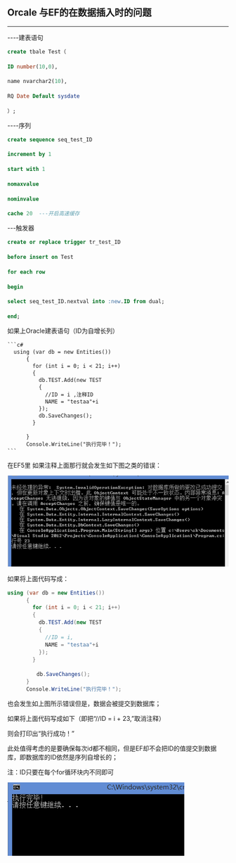 ## Orcale 与EF的在数据插入时的问题

---

----建表语句 

```sql
create tbale Test（

ID number(10,0),

name nvarchar2(10),

RQ Date Default sysdate

）;
```



----序列

```sql
create sequence seq_test_ID

increment by 1

start with 1

nomaxvalue

nominvalue

cache 20  ---开启高速缓存
```



 

---触发器

```sql
create or replace trigger tr_test_ID

before insert on Test

for each row

begin

select seq_test_ID.nextval into :new.ID from dual;

end;
```



 

如果上Oracle建表语句（ID为自增长列）

    ```c#
      using (var db = new Entities())
          {
            for (int i = 0; i < 21; i++)
            {
              db.TEST.Add(new TEST
              {
                //ID = i ,注释ID
                NAME = "testaa"+i
              });
              db.SaveChanges();
            }
            
          }
          Console.WriteLine("执行完毕！");
    ```



在EF5里 如果注释上面那行就会发生如下图之类的错误：

![image-20210910094601499](image/Orcale与EF的在数据插入时的问题/image-20210910094601499.png)

 

 

如果将上面代码写成：

```c#
using (var db = new Entities())
      {
        for (int i = 0; i < 21; i++)
        {
          db.TEST.Add(new TEST
          {
            //ID = i,
            NAME = "testaa"+i
          });
        }

 　　　　　db.SaveChanges();     
      }
      Console.WriteLine("执行完毕！");
```



也会发生如上图所示错误但是，数据会被提交到数据库；

如果将上面代码写成如下（即把“//ID = i + 23,”取消注释）

则会打印出“执行成功！”

此处值得考虑的是要确保每次id都不相同，但是EF却不会把ID的值提交到数据库，即数据库的ID依然是序列自增长的；

注：ID只要在每个for循环块内不同即可

![image-20210910094617696](image/Orcale与EF的在数据插入时的问题/image-20210910094617696.png)

